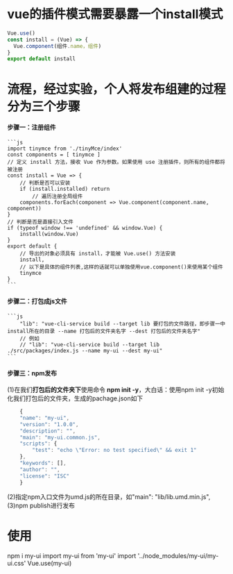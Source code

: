 # vue的插件模式需要暴露一个install模式
```js
Vue.use()
const install = (Vue) => {
  Vue.component(组件.name，组件)
}
export default install
```

# 流程，经过实验，个人将发布组建的过程分为三个步骤
#### 步骤一：注册组件
    ```js
    import tinymce from './tinyMce/index'
    const components = [ tinymce ]
    // 定义 install 方法，接收 Vue 作为参数。如果使用 use 注册插件，则所有的组件都将被注册
    const install = Vue => {
        // 判断是否可以安装
        if (install.installed) return
            // 遍历注册全局组件
        components.forEach(component => Vue.component(component.name, component))
    }
    // 判断是否是直接引入文件
    if (typeof window !== 'undefined' && window.Vue) {
        install(window.Vue)
    }
    export default {
        // 导出的对象必须具有 install，才能被 Vue.use() 方法安装
        install,
        // 以下是具体的组件列表,这样的话就可以单独使用vue.component()来使用某个组件
        tinymce
    }
    ```
#### 步骤二：打包成js文件
    ```js
        "lib": "vue-cli-service build --target lib 要打包的文件路径，即步骤一中install所在的目录 --name 打包后的文件夹名字 --dest 打包后的文件夹名字"
        // 例如
        // "lib": "vue-cli-service build --target lib ./src/packages/index.js --name my-ui --dest my-ui"
    ```
#### 步骤三：npm发布
(1)在我们**打包后的文件夹下**使用命令 **npm init -y**，大白话：使用npm init -y初始化我们打包后的文件夹，生成的pachage.json如下
```js
    {
    "name": "my-ui",
    "version": "1.0.0",
    "description": "",
    "main": "my-ui.common.js",
    "scripts": {
        "test": "echo \"Error: no test specified\" && exit 1"
    },
    "keywords": [],
    "author": "",
    "license": "ISC"
    }
```
(2)指定npm入口文件为umd.js的所在目录，如"main": "lib/lib.umd.min.js",
(3)npm publish进行发布

# 使用
npm i my-ui
import my-ui from 'my-ui'
import '../node_modules/my-ui/my-ui.css'
Vue.use(my-ui)